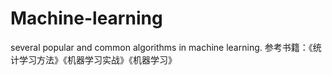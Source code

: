 # Machine-learning
several popular and common algorithms in machine learning.
参考书籍：《统计学习方法》《机器学习实战》《机器学习》
